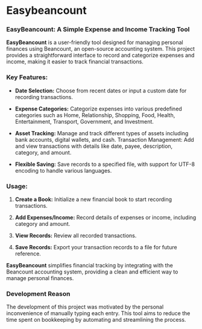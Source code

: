 # Easybeancount

### EasyBeancount: A Simple Expense and Income Tracking Tool
**EasyBeancount** is a user-friendly tool designed for managing personal finances using Beancount, an open-source accounting system. This project provides a straightforward interface to record and categorize expenses and income, making it easier to track financial transactions.

### Key Features:
- **Date Selection:** Choose from recent dates or input a custom date for recording transactions.

- **Expense Categories:** Categorize expenses into various predefined categories such as Home, Relationship, Shopping, Food, Health, Entertainment, Transport, Government, and Investment.

- **Asset Tracking:** Manage and track different types of assets including bank accounts, digital wallets, and cash.
Transaction Management: Add and view transactions with details like date, payee, description, category, and amount.

- **Flexible Saving:** Save records to a specified file, with support for UTF-8 encoding to handle various languages.

### Usage:
1. **Create a Book:** Initialize a new financial book to start recording transactions.

2. **Add Expenses/Income:** Record details of expenses or income, including category and amount.

3. **View Records:** Review all recorded transactions.

4. **Save Records:** Export your transaction records to a file for future reference.

**EasyBeancount** simplifies financial tracking by integrating with the Beancount accounting system, providing a clean and efficient way to manage personal finances.

### Development Reason

The development of this project was motivated by the personal inconvenience of manually typing each entry. This tool aims to reduce the time spent on bookkeeping by automating and streamlining the process.
